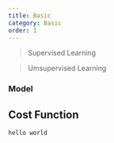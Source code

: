 ```yaml
---
title: Basic
category: Basic
order: 1
---
```


> Supervised Learning



> Umsupervised Learning


### Model


## Cost Function

~~~bash
hello world
~~~

